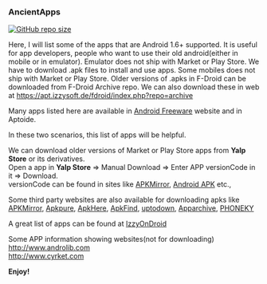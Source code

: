 ### AncientApps

[![GitHub repo size](https://img.shields.io/github/repo-size/HemanthJabalpuri/AncientApps)](https://github.com/HemanthJabalpuri/AncientApps/archive/main.zip)

Here, I will list some of the apps that are Android 1.6+ supported.
It is useful for app developers, people who want to use their old android(either in mobile or in emulator).
Emulator does not ship with Market or Play Store. We have to download .apk files to install and use apps.
Some mobiles does not ship with Market or Play Store.
Older versions of .apks in F-Droid can be downloaded from F-Droid Archive repo. We can also download these in web at https://apt.izzysoft.de/fdroid/index.php?repo=archive  

Many apps listed here are available in [Android Freeware](https://www.freewarelovers.com/android/apps) website and in Aptoide.  

In these two scenarios, this list of apps will be helpful.

We can download older versions of Market or Play Store apps from **Yalp Store** or its derivatives.  
Open a app in **Yalp Store** => Manual Download => Enter APP versionCode in it => Download.  
versionCode can be found in sites like [APKMirror](https://www.apkmirror.com), [Android APK](https://android-apk.org) etc.,  

Some third party websites are also available for downloading apks like [APKMirror](https://www.apkmirror.com), [Apkpure](https://m.apkpure.com/), [ApkHere](https://m.apkhere.com), [ApkFind](apkfind.com), [uptodown](https://en.uptodown.com/android), [Apparchive](https://appchive.net), [PHONEKY](https://phoneky.com/android/)  

A great list of apps can be found at [IzzyOnDroid](https://android.izzysoft.de/applists)

Some APP information showing websites(not for downloading)  
http://www.androlib.com  
http://www.cyrket.com  


**Enjoy!**
